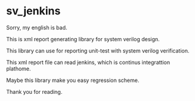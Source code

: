 # sv_jenkins
Sorry, my english is bad.

This is xml report generating library for system verilog design.

This library can use for reporting unit-test with system verilog verification.

This xml report file can read jenkins, which is continus integrattion plathome.

Maybe this library make you easy regression scheme.

Thank you for reading.

